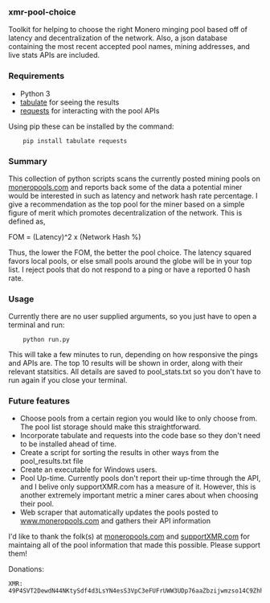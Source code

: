 ### xmr-pool-choice 
Toolkit for helping to choose the right Monero minging pool based off of latency and decentralization of the network. Also, a json database containing the most recent accepted pool names, mining addresses, and live stats APIs are included.

### Requirements
- Python 3
- [tabulate](https://txt.arboreus.com/2013/03/13/pretty-print-tables-in-python.html) for seeing the results
- [requests](http://docs.python-requests.org/en/master/) for interacting with the pool APIs

Using pip these can be installed by the command:
```
	pip install tabulate requests
```


### Summary
This collection of python scripts scans the currently posted mining pools on [moneropools.com](http://moneropools.com/) and reports back some of the data a potential miner would be interested in such as latency and network hash rate percentage. I give a recommendation as the top pool for the miner based on a simple figure of merit which promotes decentralization of the network. This is defined as,

FOM = (Latency)^2 x (Network Hash %)

Thus, the lower the FOM, the better the pool choice. The latency squared favors local pools, or else small pools around the globe will be in your top list. I reject pools that do not respond to a ping or have a reported 0 hash rate.


### Usage
Currently there are no user supplied arguments, so you just have to open a terminal and run:
```
	python run.py
```

This will take a few minutes to run, depending on how responsive the pings and APIs are. The top 10 results will be shown in order, along with their relevant statsitics. All details are saved to pool_stats.txt so you don't have to run again if you close your terminal.

### Future features
- Choose pools from a certain region you would like to only choose from. The pool list storage should make this straightforward.
- Incorporate tabulate and requests into the code base so they don't need to be installed ahead of time.
- Create a script for sorting the results in other ways from the pool_results.txt file
- Create an executable for Windows users.
- Pool Up-time. Currently pools don't report their up-time through the API, and I belive only supportXMR.com has a measure of it. However, this is another extremely important metric a miner cares about when choosing their pool.
- Web scraper that automatically updates the pools posted to www.moneropools.com and gathers their API information


I'd like to thank the folk(s) at [moneropools.com](www.moneropools.com) and [supportXMR.com](www.supportXMR.com) for maintaing all of the pool information that made this possible. Please support them!

Donations:
```
XMR: 49P4SVT2DewdN44NKtySdf4d3LsYN4esS3VpC3eFUFrUWW3UDp76aaZbzijwmzso14C9ZhhAEtAiU3KTq27Tf4CfKbLA1Sx
```
